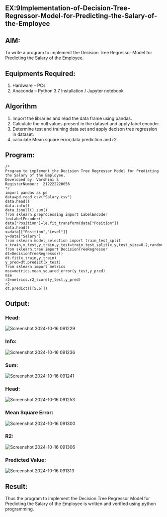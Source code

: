## EX:9Implementation-of-Decision-Tree-Regressor-Model-for-Predicting-the-Salary-of-the-Employee

## AIM:
To write a program to implement the Decision Tree Regressor Model for Predicting the Salary of the Employee.

## Equipments Required:
1. Hardware – PCs
2. Anaconda – Python 3.7 Installation / Jupyter notebook

## Algorithm
1. Import the libraries and read the data frame using pandas.
2. Calculate the null values present in the dataset and apply label encoder.
3. Determine test and training data set and apply decison tree regression in dataset.
4. calculate Mean square error,data prediction and r2. 

## Program:
```
/*
Program to implement the Decision Tree Regressor Model for Predicting the Salary of the Employee.
Developed by: Varshini S
RegisterNumber:  212222220056
*/
import pandas as pd
data=pd.read_csv("Salary.csv")
data.head()
data.info()
data.isnull().sum()
from sklearn.preprocessing import LabelEncoder
le=LabelEncoder()
data["Position"]=le.fit_transform(data["Position"])
data.head()
x=data[["Position","Level"]]
y=data["Salary"]
from sklearn.model_selection import train_test_split
x_train,x_test,y_train,y_test=train_test_split(x,y,test_size=0.2,random_state=2)
from sklearn.tree import DecisionTreeRegressor
dt=DecisionTreeRegressor()
dt.fit(x_train,y_train)
y_pred=dt.predict(x_test)
from sklearn import metrics
mse=metrics.mean_squared_error(y_test,y_pred)
mse
r2=metrics.r2_score(y_test,y_pred)
r2
dt.predict([[5,6]])

```

## Output:
### Head:
![Screenshot 2024-10-16 091229](https://github.com/user-attachments/assets/3c65f4c5-7941-4559-be4a-0f7f1c0868cd)

### Info:
![Screenshot 2024-10-16 091236](https://github.com/user-attachments/assets/4974b3a0-97db-4594-8cf9-cde236e6b3e2)


### Sum:
![Screenshot 2024-10-16 091241](https://github.com/user-attachments/assets/388ab852-0eb2-4aac-bd62-e340a8d08eb4)

### Head:
![Screenshot 2024-10-16 091253](https://github.com/user-attachments/assets/e3079201-e042-4f57-b2db-79a20af4739f)


### Mean Square Error:
![Screenshot 2024-10-16 091300](https://github.com/user-attachments/assets/e1831eea-cabf-48fe-af83-15fb2d7f6d69)


### R2:
![Screenshot 2024-10-16 091306](https://github.com/user-attachments/assets/4fb7831a-d0cb-4baa-8ba1-9b1534c0601a)


### Predicted Value:
![Screenshot 2024-10-16 091313](https://github.com/user-attachments/assets/1e023a03-87ff-405e-9656-39e02fac1d49)




## Result:
Thus the program to implement the Decision Tree Regressor Model for Predicting the Salary of the Employee is written and verified using python programming.

